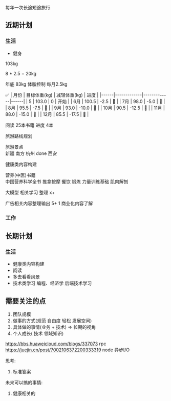 每年一次长途短途旅行


## 近期计划
### 生活
* 健身 

103kg

8 * 2.5 = 20kg  

年底  83kg 体脂控制  每月2.5kg

 ✅
| 月份 | 目标体重(kg) | 减轻体重(kg) | 进度 |
|------|-------------|-------------|------|
| 5 | 103.0 | 0 | 开始 |
| 6月 | 100.5 | -2.5 | 🎯 |
| 7月 | 98.0 | -5.0 | 🎯 |
| 8月 | 95.5 | -7.5 | 🎯 |
| 9月 | 93.0 | -10.0 | 🎯 |
| 10月 | 90.5 | -12.5 | 🎯 |
| 11月 | 88.0 | -15.0 | 🎯 |
| 12月 | 85.5 | -17.5 | 🎯 |


阅读 25本书籍  进度 4本

旅游路线规划

旅游景点  
    新疆
    南方
        杭州 done
    西安  

健康类内容构建

营养(中医)书籍  
    中国营养科学全书
    推拿按摩
    餐饮
锻炼 
    力量训练基础
    肌肉解刨

大模型 相关学习 整理 x+

广告相关内容整理输出  5+  1 
商业化内容了解


### 工作

## 长期计划
### 生活
* 健康类内容构建
* 阅读 
* 多去看看风景
* 技术类学习 编程、经济学 后端技术学习


## 需要关注的点

1. 团队规模
2. 做事的方式(规范 自由度 轻松 发展空间)
3. 具体做的事情(业务 + 技术) => 长期的视角
4. 个人成长( 技术 领域知识) 


https://bbs.huaweicloud.com/blogs/337073  rpc
https://juejin.cn/post/7002106372200333319  node 异步I/O



思考: 
1. 标准答案

未来可以搞的事情:
  
1.  健康相关的















































































